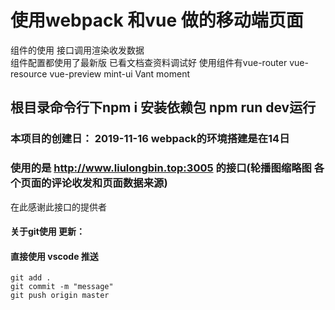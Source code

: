 # 使用webpack 和vue 做的移动端页面
组件的使用 接口调用渲染收发数据  
组件配置都使用了最新版 已看文档查资料调试好 
使用组件有vue-router vue-resource vue-preview 
mint-ui  Vant moment
## 根目录命令行下npm i 安装依赖包  npm run dev运行
### 本项目的创建日：  2019-11-16 webpack的环境搭建是在14日


### 使用的是 http://www.liulongbin.top:3005 的接口(轮播图缩略图 各个页面的评论收发和页面数据来源)
在此感谢此接口的提供者 
#### 关于git使用 更新：
#### 直接使用 vscode 推送
    git add .
    git commit -m "message"
    git push origin master